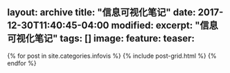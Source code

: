 layout: archive
title: "信息可视化笔记"
date: 2017-12-30T11:40:45-04:00
modified:
excerpt: "信息可视化笔记"
tags: []
image: 
  feature: 
  teaser:
---



<div class="tiles">
{% for post in site.categories.infovis %}
  {% include post-grid.html %}
{% endfor %}
</div><!-- /.tiles 把所有categories 有 infovis 的列出来-->